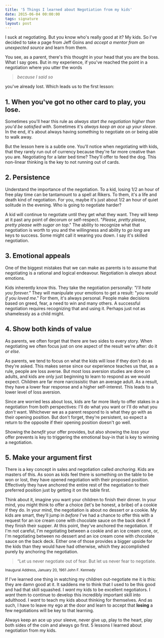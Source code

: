 ```yaml
---
title: '5 Things I learned about Negotiation from my kids'
date: 2015-06-04 00:00:00 
tags: signature
layout: post
---
```

I suck at negotiating.  But you know who's really good at it?  My kids.  So I've decided to take a page from Jeff Goins and *accept a mentor from an unexpected source* and learn from them.

You see, as a parent, there's this thought in your head that you are the boss.  What I say goes. But in my experience, if you've reached the point in a negotiation where you utter the words
>*because I said so*

you've already lost. Which leads us to the first lesson:

##  1. When you've got no other card to play, you lose.

Sometimes you'll hear this rule as *always start the negotiation higher than you'd be satisfied with*.  Sometimes it's *always keep an ace up your sleeve*. In the end, it's about always having something to negotiate on or being able to walk away.

But the lesson here is a subtle one.  You'll notice when negotiating with kids, that they rarely run out of currency because they're far more creative than you are.  Negotiating for a later bed time? They'll offer to feed the dog.  This non-linear thinking is the key to not running out of cards.

## 2. Persistence

Understand the importance of the negotiation. To a kid, losing 1/2 an hour of free play time can be tantamount to a spell at Rikers. To them, it's a life and death kind of negotiation.  For you, maybe it's just about 1/2 an hour of quiet solitude in the evening.  Who is going to negotiate harder? 

A kid will continue to negotiate until they get what they want.  They will keep at it past any point of decorum or self-respect. "*Please, pretty please, pretty please with sugar on top*." The ability to recognize what that negotiation is worth to you and the willingness and ability to *go long* are keys to success.  Some might call it wearing you down. I say it's skilled negotiation.

## 3. Emotional appeals
One of the biggest mistakes that we can make as parents is to assume that negotiating is a rational and logical endeavour. Negotiation is *always* about emotions.

Kids inherently know this.  They take the negotiation personally: *"I'll hate you forever."* They will manipulate your emotions to get a result: "*you would if you loved me*." For them, it's always personal.  People make decisions based on greed, fear, a need to win and many others. A successful negotiation requires recognizing that and using it. Perhaps just not as shamelessly as a child might.

## 4. Show both kinds of value
As parents, we often forget that there are two sides to every story.  When negotiating we often focus just on one aspect of the result we're after: do it *or else*.

As parents, we tend to focus on what the kids will lose if they don't do as they're asked.  This makes sense since our experience teaches us that, as a rule, people are loss averse. But most loss aversion studies are done on adults, and kids are only just beginning to learn to respond as we would expect.  Children are far more narcissistic than an average adult. As a result, they have a lower fear response and a higher self-interest.  This leads to a lower level of loss aversion.

Since are worried less about loss, kids are far more likely to offer stakes in a negotiation from both perspectives: I'll do what you want or I'll do what you *don't* want. Whichever we as a parent respond to is what they go with as their opening position.  But don't forget, they're persistent, so expect a return to the opposite if their opening position doesn't go well.

Showing the *benefit* your offer provides, but also showing the *loss* your offer prevents is key to triggering the emotional buy-in that is key to winning a negotiation.

## 5. Make your argument first

There is a key concept in sales and negotiation called *anchoring*.  Kids are masters of this.  As soon as kids feel there is something on the table to be won or lost, they have opened negotiation with their proposed position.  Effectively they have anchored the entire rest of the negotiation to their preferred position just by getting it on the table first.

Think about it, imagine you want your children to finish their dinner.  In your mind, you might think to offer a choice (let's be honest, a bribe) of a cookie if they do.  In your mind, the negotiation is about no dessert or a cookie.  My kids are smart, they'll jump in *before* I've had a chance to offer this with a request for an ice cream cone with chocolate sauce on the back deck if they finish their supper.  At this point, they've anchored the negotiation.  If I'm not careful, I'm negotiating between a cookie and an ice cream cone, or, I'm negotiating between no dessert and an ice cream cone with chocolate sauce on the back deck. Either one of those provides a bigger upside for the kids than they would have had otherwise, which they accomplished purely by anchoring the negotiation.

>“Let us never negotiate out of fear. But let us never fear to negotiate. 
<small class="author">
Inaugural Address, January 20, 1961
John F. Kennedy</small>

If I've learned one thing in watching my children out-negotiate me it is this: they are damn good at it.  It saddens me to think that I used to be this good and had that skill squashed.  I *want* my kids to be excellent negotiators.  I *want* them to continue to develop this incredibly important skill into adulthood. I *want* to teach my kids about thinking for themselves.  And as such, I have to leave my ego at the door and learn to accept that **losing** a few negotiations will be key to that learning.

Always keep an ace up your sleeve, never give up, play to the heart, play both sides of the coin and always go first.  5 lessons I learned about negotiation from my kids.
